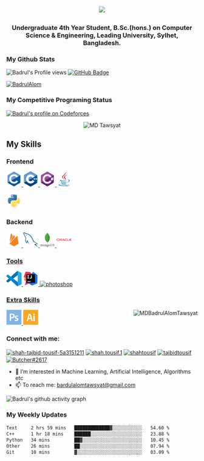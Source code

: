 <h1 align="center">
  <a href="https://git.io/typing-svg">
    <img src="https://readme-typing-svg.herokuapp.com/?lines=Hello,+There!+👋;This+is+Muhammad+Badrul+Alom;Nice+to+meet+you!&center=true&size=25">
  </a>
</h1>
<h3 align="center">Undergraduate 4th Year Student, B.Sc.(hons.) on Computer Science & Engineering, Leading University, Sylhet, Bangladesh.</h3>

### My Github Stats
![Badrul's Profile views](https://gpvc.arturio.dev/muhammadbadrul1234)
<a href="https://github.com/muhammadbadrul1234?tab=followers"><img src="https://img.shields.io/github/followers/muhammadbadrul1234?label=Followers&style=social" alt="GitHub Badge"></a>
</p>
<p align="left"> <a href="https://github.com/muhammadbadrul1234/github-profile-trophy"><img src="https://github-profile-trophy.vercel.app/?username=muhammadbadrul1234" alt="BadrulAlom" /></a> </p>

### My Competitive Programing Status
<p>

<a href="https://codeforces.com/profile/Hellobadrul"><img src="https://img.shields.io/badge/dynamic/json?&color=1f8acb&logo=codeforces&label=Codeforces&url=https://competitive-coding-api.herokuapp.com/api/codeforces/Hellobadrul&query=%24.rating&prefix=Rating%20&style=for-the-badge&cacheSeconds=86400" alt="Badrul's profile on Codeforces" title="Badrul's profile on Codeforces"></a>
  </p>
<p align="center"> <img src="https://github-readme-stats.vercel.app/api?username=muhammadbadrul1234&count_private=true&show_icons=true&include_all_commits=true"  alt="MD Tawsyat"></p>
  
## My Skills

### Frontend

<p align="left"> <a href="https://www.cprogramming.com/" target="_blank"> <img src="https://raw.githubusercontent.com/devicons/devicon/master/icons/c/c-original.svg" alt="c" width="40" height="40"/> </a> <a href="https://www.w3schools.com/cpp/" target="_blank"> <img src="https://raw.githubusercontent.com/devicons/devicon/master/icons/cplusplus/cplusplus-original.svg" alt="cplusplus" width="40" height="40"/> </a> <a href="https://www.w3schools.com/cs/" target="_blank"> <img src="https://raw.githubusercontent.com/devicons/devicon/master/icons/csharp/csharp-original.svg" alt="csharp" width="40" height="40"/> </a> <a href="https://www.java.com" target="_blank"> <img src="https://raw.githubusercontent.com/devicons/devicon/master/icons/java/java-original.svg" alt="java" width="40" height="40"/> </a> <a href="https://www.python.org" target="_blank"><p align="left"><img src="https://raw.githubusercontent.com/devicons/devicon/master/icons/python/python-original.svg" alt="python" width="40" height="40"/> </a> 

### Backend
<p align="left"> <a href="https://www.cprogramming.com/" target="_blank"> <img src="https://github.com/devicons/devicon/blob/master/icons/firebase/firebase-plain.svg" alt="c" width="40" height="40"/> </a> <a href="https://firebase.google.com/" target="_blank">  <img src="https://raw.githubusercontent.com/devicons/devicon/2ae2a900d2f041da66e950e4d48052658d850630/icons/mysql/mysql-plain.svg" alt="photoshop" width="40" height="40"/> <img src="https://raw.githubusercontent.com/devicons/devicon/2ae2a900d2f041da66e950e4d48052658d850630/icons/mongodb/mongodb-original-wordmark.svg" alt="photoshop" width="40" height="40"/> <img src="https://github.com/devicons/devicon/blob/master/icons/oracle/oracle-original.svg" alt="photoshop" width="40" height="40"/></p>

### Tools
<p align="left"><img src="https://raw.githubusercontent.com/devicons/devicon/2ae2a900d2f041da66e950e4d48052658d850630/icons/vscode/vscode-original.svg" alt="photoshop" width="40" height="40"/> <img src="https://raw.githubusercontent.com/devicons/devicon/2ae2a900d2f041da66e950e4d48052658d850630/icons/intellij/intellij-original.svg" alt="photoshop" width="40" height="40"/>  <img src="https://mirror.genesisadaptive.com/deepin/lastore/metadata/codeblocks/meta/icons/codeblocks.svg" alt="photoshop" width="40" height="40"/></p>
  
### Extra Skills
 <a href="https://www.photoshop.com/en" target="_blank"> <img src="https://github.com/devicons/devicon/blob/master/icons/photoshop/photoshop-plain.svg" alt="photoshop" width="40" height="40"/> </a>  <a href="https://www.illustrator.com/en" target="_blank"> <img src="https://github.com/devicons/devicon/blob/master/icons/illustrator/illustrator-plain.svg" alt="photoshop" width="40" height="40"/> <img align="right" src="https://github-readme-stats.vercel.app/api/top-langs/?username=muhammadbadrul1234&hide=TeX&layout=compact" alt="MDBadrulAlomTawsyat" /></a></p>
  
  <h3 align="left">Connect with me:</h3>
<p align="left">
<a href="https://www.linkedin.com/in/muhammedbadrul1234/" target="blank"><img align="center" src="https://raw.githubusercontent.com/rahuldkjain/github-profile-readme-generator/master/src/images/icons/Social/linked-in-alt.svg" alt="shah-tajbid-tousif-5a3151211" height="30" width="40" /></a>
<a href="https://www.facebook.com/badrulrahman.khan/" target="blank"><img align="center" src="https://raw.githubusercontent.com/rahuldkjain/github-profile-readme-generator/master/src/images/icons/Social/facebook.svg" alt="shah.tousif.1" height="30" width="40" /></a>
<a href="https://www.instagram.com/muhammad__badrul_/" target="blank"><img align="center" src="https://raw.githubusercontent.com/rahuldkjain/github-profile-readme-generator/master/src/images/icons/Social/instagram.svg" alt="shahtousif" height="30" width="40" /></a>
<a href="https://codeforces.com/profile/Hellobadrul" target="blank"><img align="center" src="https://cdn.jsdelivr.net/npm/simple-icons@3.0.1/icons/codeforces.svg" alt="tajbidtousif" height="30" width="40" /></a>
<a href="https://discord.gg/badrulalom#9262" target="blank"><img align="center" src="https://raw.githubusercontent.com/rahuldkjain/github-profile-readme-generator/master/src/images/icons/Social/discord.svg" alt="Butcher#2617" height="30" width="40" /></a>
</p>


- 👀 I’m interested in Machine Learning, Artificial Intelligence, Algorithms etc
- 📫 To reach me: bardulalomtawsyat@gmail.com
 

![Badrul's github activity graph](https://activity-graph.herokuapp.com/graph?username=Muhammadbadrul1234&bg_color=0d1117&color=ffffff&line=11ff00&point=ffffff&area=true&hide_border=false)


### My Weekly Updates
  
<!--START_SECTION:waka-->

```text
Text     2 hrs 59 mins   █████████████▓░░░░░░░░░░░   54.60 %
C++      1 hr 18 mins    ██████░░░░░░░░░░░░░░░░░░░   23.88 %
Python   34 mins         ██▓░░░░░░░░░░░░░░░░░░░░░░   10.45 %
Other    26 mins         ██░░░░░░░░░░░░░░░░░░░░░░░   07.94 %
Git      10 mins         ▓░░░░░░░░░░░░░░░░░░░░░░░░   03.09 %
```

<!--END_SECTION:waka-->




